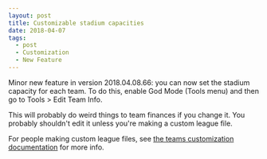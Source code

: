 ```yaml
---
layout: post
title: Customizable stadium capacities
date: 2018-04-07
tags:
  - post
  - Customization
  - New Feature
---
```


Minor new feature in version 2018.04.08.66: you can now set the stadium capacity for each team. To do this, enable God Mode (Tools menu) and then go to Tools > Edit Team Info.

This will probably do weird things to team finances if you change it. You probably shouldn't edit it unless you're making a custom league file.

For people making custom league files, see [the teams customization documentation](https://basketball-gm.com/manual/customization/teams/) for more info.
